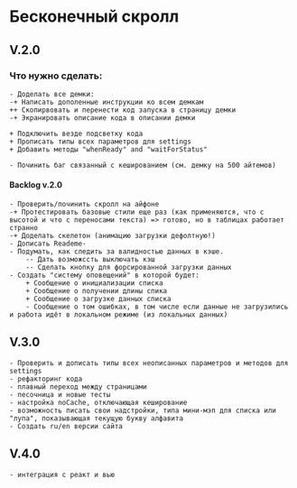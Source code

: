 # Бесконечный скролл

## V.2.0

### Что нужно сделать:
    - Доделать все демки:
    -+ Написать дополенные инструкции ко всем демкам 
    ++ Скопирвовать и перенести код запуска в страницу демки
    -+ Экранировать описание кода в описании демки

    + Подключить везде подсветку кода
    + Прописать типы всех параметров для settings
    + Добавить методы "whenReady" and "waitForStatus"

    - Починить баг связанный с кешированием (см. демку на 500 айтемов)

#### Backlog v.2.0
    - Проверить/починить скролл на айфоне
    -+ Протестировать базовые стили еще раз (как применяются, что с высотой и что с переносами текста) => готово, но в таблицах работает странно
    -+ Доделать скелетон (анимацию загрузки дефолтную!)
    - Дописать Reademe-
    - Подумать, как следить за валидностью данных в кэше. 
        -- Дать возможссть выключать кэш
        -- Сделать кнопку для форсированной загрузки данных 
    - Создать "систему оповещений" в которой будет:
        + Сообщение о инициализации списка
        + Сообщение о получении длины спика 
        + Сообщение о загрузке данных списка
        - Сообщение о том ошибках, в том числе если данные не загрузились и работа идёт в локальном режиме (из локальных данных)

## V.3.0
    - Проверить и дописать типы всех неописанных параметров и методов для settings
    - рефакторинг кода
    - плавный переход между страницами
    - песочница и новые тесты
    - настройка noCache, отключающая кеширование
    - возможность писать свои надстройки, типа мини-мэп для списка или "лупа", показывающая текущую букву алфавита
    - Создать ru/en версии сайта


## V.4.0
    - интеграция с реакт и вью
